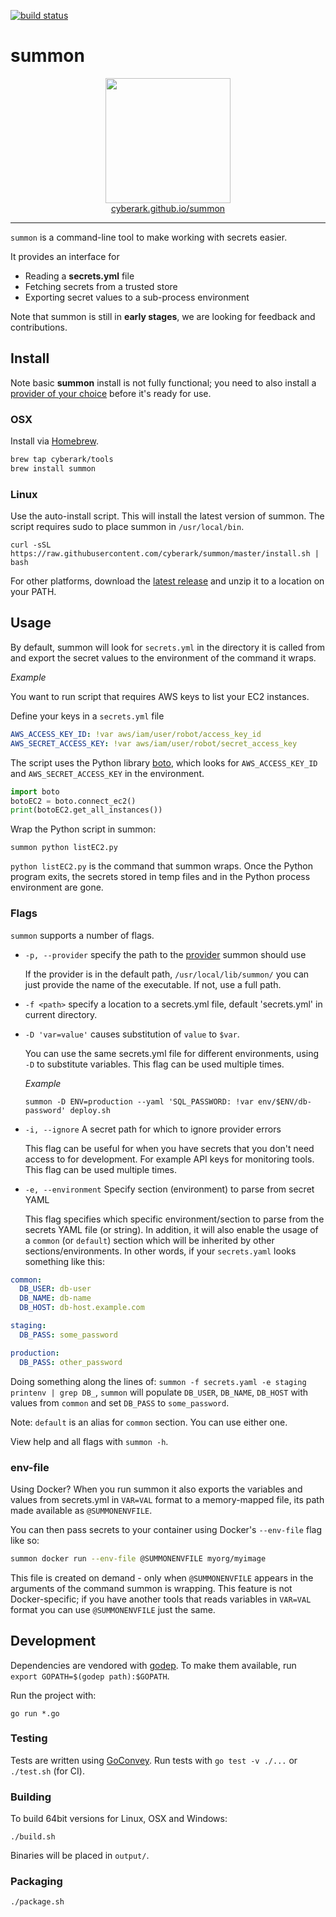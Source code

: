 [![build status](https://img.shields.io/circleci/project/github/kumbirai-logistics/summon.svg)](https://circleci.com/gh/kumbirai-logistics/workflows/summon)

# summon

<div align="center">
  <a href="https://cyberark.github.io/summon">
    <img src="https://cyberark.github.io/summon/images/logo.png" height="200"/><br>
    cyberark.github.io/summon
  </a>
</div>

---

`summon` is a command-line tool to make working with secrets easier.

It provides an interface for

* Reading a **secrets.yml** file
* Fetching secrets from a trusted store
* Exporting secret values to a sub-process environment

Note that summon is still in **early stages**, we are looking for feedback and contributions.

## Install

Note basic **summon** install is not fully functional; you need to also install a [provider of your choice](http://cyberark.github.io/summon/#providers) before it's ready for use.

### OSX

Install via [Homebrew](http://brew.sh/).

```sh
brew tap cyberark/tools
brew install summon
```

### Linux

Use the auto-install script. This will install the latest version of summon.
The script requires sudo to place summon in `/usr/local/bin`.

```
curl -sSL https://raw.githubusercontent.com/cyberark/summon/master/install.sh | bash
```

For other platforms, download the [latest release](https://github.com/cyberark/summon/releases/latest)
and unzip it to a location on your PATH.

## Usage

By default, summon will look for `secrets.yml` in the directory it is
called from and export the secret values to the environment of the command it wraps.

*Example*

You want to run script that requires AWS keys to list your EC2 instances.

Define your keys in a `secrets.yml` file

```yml
AWS_ACCESS_KEY_ID: !var aws/iam/user/robot/access_key_id
AWS_SECRET_ACCESS_KEY: !var aws/iam/user/robot/secret_access_key
```

The script uses the Python library [boto](https://pypi.python.org/pypi/boto), which looks for `AWS_ACCESS_KEY_ID`
and `AWS_SECRET_ACCESS_KEY` in the environment.

```python
import boto
botoEC2 = boto.connect_ec2()
print(botoEC2.get_all_instances())
```

Wrap the Python script in summon:

```
summon python listEC2.py
```

`python listEC2.py` is the command that summon wraps. Once the Python program exits,
the secrets stored in temp files and in the Python process environment are gone.

### Flags

`summon` supports a number of flags.

* `-p, --provider` specify the path to the [provider](provider/README.md) summon should use

    If the provider is in the default path, `/usr/local/lib/summon/` you can just
    provide the name of the executable. If not, use a full path.

* `-f <path>` specify a location to a secrets.yml file, default 'secrets.yml' in current directory.

* `-D 'var=value'` causes substitution of `value` to `$var`.

    You can use the same secrets.yml file for different environments, using `-D` to
    substitute variables. This flag can be used multiple times.

    *Example*

    ```
    summon -D ENV=production --yaml 'SQL_PASSWORD: !var env/$ENV/db-password' deploy.sh
    ```

* `-i, --ignore` A secret path for which to ignore provider errors

    This flag can be useful for when you have secrets that you don't need access to for development. For example API keys for monitoring tools. This flag can be used multiple times.

* `-e, --environment` Specify section (environment) to parse from secret YAML

    This flag specifies which specific environment/section to parse from the secrets YAML file (or string). In addition, it will also enable the usage of a `common` (or `default`) section which will be inherited by other sections/environments. In other words, if your `secrets.yaml` looks something like this:

```yaml
common:
  DB_USER: db-user
  DB_NAME: db-name
  DB_HOST: db-host.example.com

staging:
  DB_PASS: some_password

production:
  DB_PASS: other_password
```

Doing something along the lines of: `summon -f secrets.yaml -e staging printenv | grep DB_`, `summon` will populate `DB_USER`, `DB_NAME`, `DB_HOST` with values from `common` and set `DB_PASS` to `some_password`.

Note: `default` is an alias for `common` section. You can use either one.

View help and all flags with `summon -h`.

### env-file

Using Docker? When you run summon it also exports the variables and values from secrets.yml in `VAR=VAL` format to a memory-mapped file, its path made available as `@SUMMONENVFILE`.

You can then pass secrets to your container using Docker's `--env-file` flag like so:

```sh
summon docker run --env-file @SUMMONENVFILE myorg/myimage
```

This file is created on demand - only when `@SUMMONENVFILE` appears in the
arguments of the command summon is wrapping. This feature is not Docker-specific; if you have another tools that reads variables in `VAR=VAL` format
you can use `@SUMMONENVFILE` just the same.

## Development

Dependencies are vendored with [godep](https://github.com/tools/godep).
To make them available, run `export GOPATH=$(godep path):$GOPATH`.

Run the project with:

```
go run *.go
```

### Testing

Tests are written using [GoConvey](http://goconvey.co/).
Run tests with `go test -v ./...` or `./test.sh` (for CI).

### Building

To build 64bit versions for Linux, OSX and Windows:

```
./build.sh
```

Binaries will be placed in `output/`.

### Packaging

```
./package.sh
```
